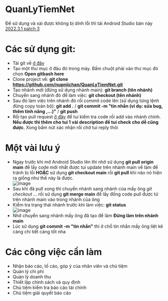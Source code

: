 # QuanLyTiemNet
Để sử dụng và xài được không bị dính lỗi thì tải Android Studio bản này [2022.3.1 patch 3](https://redirector.gvt1.com/edgedl/android/studio/install/2022.3.1.21/android-studio-2022.3.1.21-windows.exe)

# Các sử dụng git:
- Tải git về [ở đây](https://github.com/git-for-windows/git/releases/download/v2.45.1.windows.1/Git-2.45.1-64-bit.exe)
- Tạo một thư mục ở đâu đó trong máy. Bấm chuột phải vào thư mục đó chọn **Open gitbash here**
- Clone project về: **git clone https://github.com/nupniichan/QuanLyTiemNet.git**
- Tạo nhánh mới (đừng sử dụng nhánh main): **git branch (tên nhánh)**
- Chuyển sang nhánh đó để làm việc: **git checkout (tên nhánh)**
- Sau đó làm việc trên nhánh đó rồi commit code lên (sử dụng từng lệnh đừng copy toàn bộ): **git add .** / **git commit -m "tin nhắn (ví dụ: sửa bug, thêm tính năng ,...)"** / **git push**
- Rồi tạo pull request [ở đây](https://github.com/nupniichan/QuanLyTiemNet/pulls) để tui kiểm tra code rồi add vào nhánh chính. **Nếu được thì thêm cho tui 1 vài description để tui check cho dễ cũng được**. Xong bấm nút xác nhận rồi chờ tui reply thôi

# Một vài lưu ý
- Ngay trước khi mở Android Studio lên thì nhớ sử dụng **git pull origin main** để lấy code mới nhất được tui update trên nhánh main về làm để tránh bị lỗi **HOẶC** sử dụng **git checkout main** rồi **git pull** khi nào nó hiện ra giống như thế này là được. <br />
![image](https://github.com/nupniichan/QuanLyTiemNet/assets/87707214/8e9601f3-e808-46db-aa74-9a034cba48f9)
- Sau khi đã pull xong thì chuyển nhánh sang nhánh của mấy ông *git checkout ...* rồi sử dụng **git merge main** để lấy đống code pull được từ trên nhánh main vào trong nhánh của ông
- Kiểm tra trạng thái nhánh trước khi làm việc: **git status** <br />
![image](https://github.com/nupniichan/QuanLyTiemNet/assets/87707214/22f8e1f1-59d3-4392-8967-787d45719dbe)
- Nhớ chuyển sang nhánh mấy ông đã tạo để làm **Đừng làm trên nhánh main**
- Lúc sử dụng **git commit -m "tin nhắn"** thì ở chỗ tin nhắn mấy ông liệt kê càng chi tiết càng tốt nha

# Các công việc cần làm
- Nhận báo cáo, tố cáo, góp ý của nhân viên và chủ tiệm
- Quản lý chi phí
- Quản lý doanh thu
- Thiết lập chính sách và quy định
- Chủ tiệm kiểm tra báo cáo tài chính
- Chủ tiệm giải quyết báo cáo
